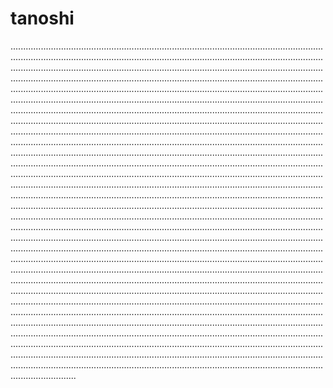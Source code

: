 # tanoshi
..............................................................................................................................................................................................................................................................................................................................................................................................................................................................................................................................................................................................................................................................................................................................................................................................................................................................................................................................................................................................................................................................................................................................................................................................................................................................................................................................................................................................................................................................................................................................................................................................................................................................................................................................................................................................................................................................................................................................................................................................................................................................................................................................................................................................................................................................................................................................................................................................................................................................................................................................................................................................................................................................................................................................................................................................................................................................................................................................................................................................................................................................................................................................................................................................................................................................................................................................................................................................................................................................................................................................................................................................................................................................................................................................................................................................................................................................................................................................................................................................................................